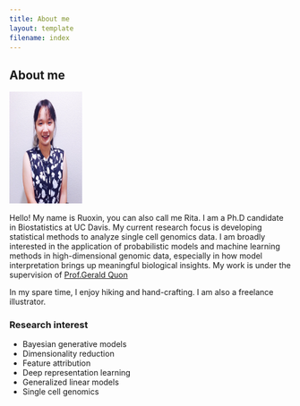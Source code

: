 ```yaml
---
title: About me
layout: template
filename: index
--- 
```

<h2> About me </h2>

<img src="RuoxinLiProfile.jpg" width = "130px" height = "200px"/>
<p> Hello! My name is Ruoxin, you can also call me Rita. I am a Ph.D candidate in Biostatistics at UC Davis. My current research focus is developing statistical methods to  analyze single cell genomics data.  I am broadly interested in the application of probabilistic models and machine learning methods in high-dimensional genomic data, especially in how model interpretation brings up meaningful biological insights. My work is under the supervision of <a href = "http://qlab.faculty.ucdavis.edu/"> Prof.Gerald Quon</a>

<p>In my spare time, I enjoy hiking and hand-crafting. I am also a freelance illustrator.</p>

<h3> Research interest </h3>
<ul>
  <li>Bayesian generative models</li>
  <li>Dimensionality reduction </li>
  <li>Feature attribution </li>
  <li>Deep representation learning </li>
  <li>Generalized linear models</li>
  <li>Single cell genomics</li>
</ul>




